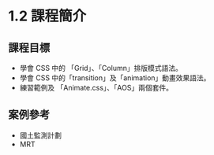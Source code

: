 # 1.2 課程簡介

## 課程目標

* 學會 CSS 中的 「Grid」、「Column」排版模式語法。
* 學會 CSS 中的「transition」及「animation」動畫效果語法。
* 練習範例及 「Animate.css」、「AOS」兩個套件。

## 案例參考

* 國土監測計劃
* MRT
